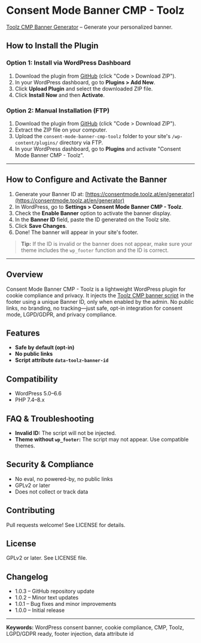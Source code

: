# Consent Mode Banner CMP - Toolz

[Toolz CMP Banner Generator](https://consentmode.toolz.at/en/generator) – Generate your personalized banner.

## How to Install the Plugin

### Option 1: Install via WordPress Dashboard
1. Download the plugin from [GitHub](https://github.com/Toolz-at/consent-mode-banner-cmp-toolz) (click "Code > Download ZIP").
2. In your WordPress dashboard, go to **Plugins > Add New**.
3. Click **Upload Plugin** and select the downloaded ZIP file.
4. Click **Install Now** and then **Activate**.

### Option 2: Manual Installation (FTP)
1. Download the plugin from [GitHub](https://github.com/Toolz-at/consent-mode-banner-cmp-toolz) (click "Code > Download ZIP").
2. Extract the ZIP file on your computer.
3. Upload the `consent-mode-banner-cmp-toolz` folder to your site's `/wp-content/plugins/` directory via FTP.
4. In your WordPress dashboard, go to **Plugins** and activate "Consent Mode Banner CMP - Toolz".

---

## How to Configure and Activate the Banner

1. Generate your Banner ID at: [https://consentmode.toolz.at/en/generator](https://consentmode.toolz.at/en/generator)
2. In WordPress, go to **Settings > Consent Mode Banner CMP - Toolz**.
3. Check the **Enable Banner** option to activate the banner display.
4. In the **Banner ID** field, paste the ID generated on the Toolz site.
5. Click **Save Changes**.
6. Done! The banner will appear in your site's footer.

> **Tip:** If the ID is invalid or the banner does not appear, make sure your theme includes the `wp_footer` function and the ID is correct.

---

## Overview

Consent Mode Banner CMP - Toolz is a lightweight WordPress plugin for cookie compliance and privacy. It injects the [Toolz CMP banner script](https://cdn.toolz.at/banner-cmp.js) in the footer using a unique Banner ID, only when enabled by the admin. No public links, no branding, no tracking—just safe, opt-in integration for consent mode, LGPD/GDPR, and privacy compliance.

## Features

- **Safe by default (opt-in)**
- **No public links**
- **Script attribute `data-toolz-banner-id`**

## Compatibility

- WordPress 5.0–6.6
- PHP 7.4–8.x

## FAQ & Troubleshooting

- **Invalid ID:** The script will not be injected.
- **Theme without `wp_footer`:** The script may not appear. Use compatible themes.

## Security & Compliance

- No eval, no powered-by, no public links
- GPLv2 or later
- Does not collect or track data

## Contributing

Pull requests welcome! See LICENSE for details.

## License

GPLv2 or later. See LICENSE file.

## Changelog

- 1.0.3 – GitHub repository update
- 1.0.2 – Minor text updates
- 1.0.1 – Bug fixes and minor improvements
- 1.0.0 – Initial release

---

**Keywords:** WordPress consent banner, cookie compliance, CMP, Toolz, LGPD/GDPR ready, footer injection, data attribute id

